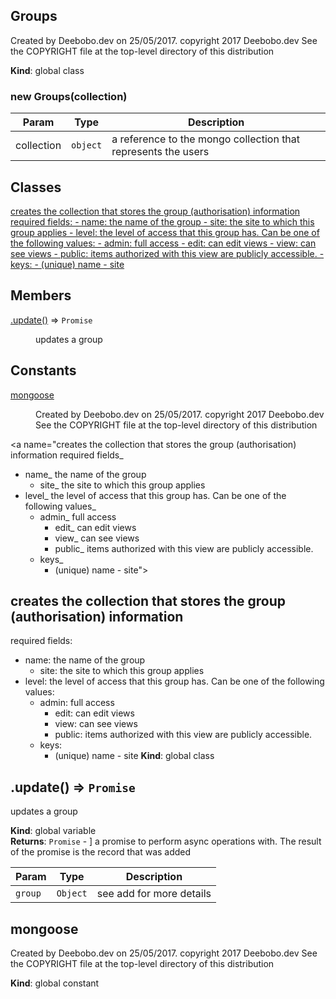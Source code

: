 <a name="Groups"></a>

## Groups
Created by Deebobo.dev on 25/05/2017.copyright 2017 Deebobo.devSee the COPYRIGHT file at the top-level directory of this distribution

**Kind**: global class  
<a name="new_Groups_new"></a>

### new Groups(collection)

| Param | Type | Description |
| --- | --- | --- |
| collection | <code>object</code> | a reference to the mongo collection that represents the users |

## Classes

<dl>
<dt><a href="#creates the collection that stores the group (authorisation) information
required fields_
 - name_ the name of the group
	- site_ the site to which this group applies
 - level_ the level of access that this group has. Can be one of the following values_
 	- admin_ full access
		- edit_ can edit views
		- view_ can see views
		- public_ items authorized with this view are publicly accessible.
	- keys_
		- (unique) name - site">creates the collection that stores the group (authorisation) information
required fields:
 - name: the name of the group
	- site: the site to which this group applies
 - level: the level of access that this group has. Can be one of the following values:
 	- admin: full access
		- edit: can edit views
		- view: can see views
		- public: items authorized with this view are publicly accessible.
	- keys:
		- (unique) name - site</a></dt>
<dd></dd>
</dl>

## Members

<dl>
<dt><a href="#.update_new">.update()</a> ⇒ <code>Promise</code></dt>
<dd><p>updates a group</p>
</dd>
</dl>

## Constants

<dl>
<dt><a href="#mongoose">mongoose</a></dt>
<dd><p>Created by Deebobo.dev on 25/05/2017.
copyright 2017 Deebobo.dev
See the COPYRIGHT file at the top-level directory of this distribution</p>
</dd>
</dl>

<a name="creates the collection that stores the group (authorisation) information
required fields_
 - name_ the name of the group
	- site_ the site to which this group applies
 - level_ the level of access that this group has. Can be one of the following values_
 	- admin_ full access
		- edit_ can edit views
		- view_ can see views
		- public_ items authorized with this view are publicly accessible.
	- keys_
		- (unique) name - site"></a>

## creates the collection that stores the group (authorisation) information
required fields:
 - name: the name of the group
	- site: the site to which this group applies
 - level: the level of access that this group has. Can be one of the following values:
 	- admin: full access
		- edit: can edit views
		- view: can see views
		- public: items authorized with this view are publicly accessible.
	- keys:
		- (unique) name - site
**Kind**: global class  
<a name=".update_new"></a>

## .update() ⇒ <code>Promise</code>
updates a group

**Kind**: global variable  
**Returns**: <code>Promise</code> - ] a promise to perform async operations with. The result of the promise is the record that
was added  

| Param | Type | Description |
| --- | --- | --- |
| `group` | <code>Object</code> | see add for more details |

<a name="mongoose"></a>

## mongoose
Created by Deebobo.dev on 25/05/2017.
copyright 2017 Deebobo.dev
See the COPYRIGHT file at the top-level directory of this distribution

**Kind**: global constant  
